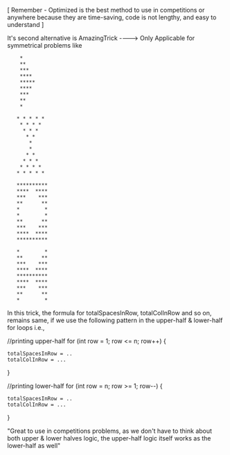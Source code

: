  [ Remember - Optimized is the best method to use in competitions or anywhere because 
 they are time-saving, code is not lengthy, and easy to understand ]

 It's second alternative is AmazingTrick ----> Only Applicable for symmetrical problems like

        *           
        **              
        ***             
        ****            
        *****           
        ****            
        ***             
        **          
        *

       * * * * *
        * * * *
         * * *
          * *  
           *
           *
          * *
         * * *
        * * * *
       * * * * *

       ********** 
       ****  ****
       ***    ***
       **      **
       *        *
       *        *
       **      **
       ***    ***
       ****  ****
       **********

       *        *
       **      **
       ***    ***
       ****  ****
       **********
       ****  ****
       ***    ***
       **      **
       *        *

In this trick, the formula for totalSpacesInRow, totalColInRow and so on, remains same, if we use the following pattern in the upper-half & lower-half for loops i.e.,

//printing upper-half
for (int row = 1; row <= n; row++) {

    totalSpacesInRow = ..
    totalColInRow = ...

}

//printing lower-half
for (int row = n; row >= 1; row--) {

    totalSpacesInRow = ..
    totalColInRow = ...

}

"Great to use in competitions problems, as we don't have to think about both upper & lower halves logic,
the upper-half logic itself works as the lower-half as well"